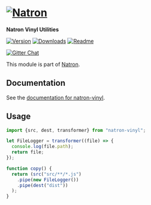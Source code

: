 # [![Natron][natron-img]][natron-url]

[natron-img]: http://static.natronjs.com/img/natronjs.svg
[natron-url]: http://natronjs.com/

**Natron Vinyl Utilities**

[![Version][npm-img]][npm-url]
[![Downloads][dlm-img]][npm-url]
[![Readme][readme-img]][readme-url]

[![Gitter Chat][gitter-img]][gitter-url]

[npm-img]: https://img.shields.io/npm/v/natron-vinyl.svg
[npm-url]: https://npmjs.org/package/natron-vinyl
[dlm-img]: https://img.shields.io/npm/dm/natron-vinyl.svg
[readme-img]: https://img.shields.io/badge/read-me-orange.svg
[readme-url]: https://natron.readme.io/docs/module-natron-vinyl

[gitter-img]: https://badges.gitter.im/Join%20Chat.svg
[gitter-url]: https://gitter.im/natronjs/natron

This module is part of [Natron][natron-url].

## Documentation

See the [documentation for natron-vinyl][readme-url].

## Usage

```js
import {src, dest, transformer} from "natron-vinyl";

let FileLogger = transformer((file) => {
  console.log(file.path);
  return file;
});

function copy() {
  return (src("src/**/*.js")
    .pipe(new FileLogger())
    .pipe(dest("dist"))
  );
}
```
